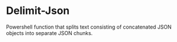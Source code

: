 # Delimit-Json
Powershell function that splits text consisting of concatenated JSON objects into separate JSON chunks.

